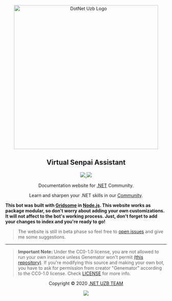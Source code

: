 <p align="center">
    <a href="https://dot-net.uz">
        <img src="https://github.com/dotnet-uz/www/raw/master/static/logo.png" alt="DotNet Uzb Logo" width="450">
    </a>
</p>

<h2 align="center">Virtual Senpai Assistant</h2>

<p align="center">
<a href="https://github.com/dotnet-uz/www/actions">
<img src="https://github.com/dotnet-uz/www/workflows/Test%20CI/badge.svg"/>
</a>
<a href="https://app.netlify.com/sites/dotnetuz/deploys">
<img src="https://api.netlify.com/api/v1/badges/dee5dd25-b582-4229-b5b9-c6cbb3148396/deploy-status"/>
</a>
</p>

<p align="center"> Documentation website for <a href="http://dot-net.uz" target="_blank">.NET</a> Community.</p>

<p align="center">Learn and sharpen your .NET skills in our <a href="https://dot-net.uz" target="_blank">Community</a>.</p>

**This bot was built with [Gridsome](https://github.com/gridsome/gridsome) in
[Node.js](https://nodejs.org/en/). This website works as package modular, so don't
worry about adding your own customizations. It will not affect to the bot's
working process. Just, don't forget to add your changes to index and
you're ready to go!**

> The website is still in beta phase so feel free to
> [open issues](https://github.com/dotnet-uz/www/issues/new) and give me some
> suggestions.

---

> **Important Note:** Under the CC0-1.0 license, you are not allowed to run your
> own instance unless Genemator won't permit
> [(this repository)](https://github.com/dotnet-uz/www). If you're modifying this
> source and making your own bot, you have to ask for permission from creator
> "Genemator" according to the CC0-1.0 license. Check [LICENSE](license) for
> more info.

<p align="center">Copyright &copy; 2020 <a href="http://dot-net.uz" target="_blank">.NET UZB TEAM</a></p>

<p align="center"><a href="https://github.com/dotnet-uz/www/blob/master/license"><img src="https://img.shields.io/static/v1.svg?style=flat-square&label=License&message=CC0-1.0&logoColor=eceff4&logo=github&colorA=5412b8&colorB=9f52a3"/></a></p>
